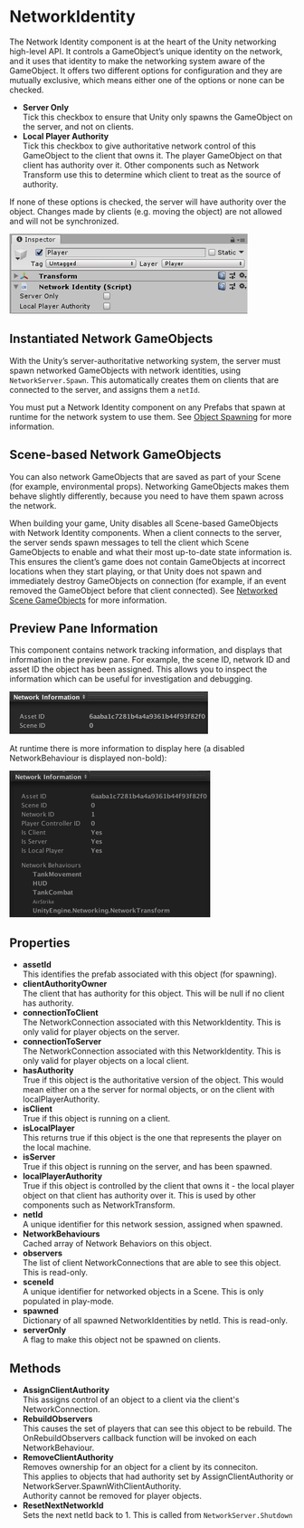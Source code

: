 # NetworkIdentity

The Network Identity component is at the heart of the Unity networking high-level API. It controls a GameObject’s unique identity on the network, and it uses that identity to make the networking system aware of the GameObject. It offers two different options for configuration and they are mutually exclusive, which means either one of the options or none can be checked.

-   **Server Only**  
    Tick this checkbox to ensure that Unity only spawns the GameObject on the server, and not on clients.
-   **Local Player Authority**  
    Tick this checkbox to give authoritative network control of this GameObject to the client that owns it. The player GameObject on that client has authority over it. Other components such as Network Transform use this to determine which client to treat as the source of authority.

If none of these options is checked, the server will have authority over the object. Changes made by clients (e.g. moving the object) are not allowed and will not be synchronized.

![Inspector](NetworkIdentity.jpg)

## Instantiated Network GameObjects

With the Unity’s server-authoritative networking system, the server must spawn networked GameObjects with network identities, using `NetworkServer.Spawn`. This automatically creates them on clients that are connected to the server, and assigns them a `netId`.

You must put a Network Identity component on any Prefabs that spawn at runtime for the network system to use them. See [Object Spawning](../Concepts/GameObjects/SpawnObject) for more information.

## Scene-based Network GameObjects

You can also network GameObjects that are saved as part of your Scene (for example, environmental props). Networking GameObjects makes them behave slightly differently, because you need to have them spawn across the network.

When building your game, Unity disables all Scene-based GameObjects with Network Identity components. When a client connects to the server, the server sends spawn messages to tell the client which Scene GameObjects to enable and what their most up-to-date state information is. This ensures the client’s game does not contain GameObjects at incorrect locations when they start playing, or that Unity does not spawn and immediately destroy GameObjects on connection (for example, if an event removed the GameObject before that client connected). See [Networked Scene GameObjects](../Concepts/GameObjects/SceneObjects) for more information.

## Preview Pane Information

This component contains network tracking information, and displays that information in the preview pane. For example, the scene ID, network ID and asset ID the object has been assigned. This allows you to inspect the information which can be useful for investigation and debugging.

![Preview](NetworkIdentityPreview.png)

At runtime there is more information to display here (a disabled NetworkBehaviour is displayed non-bold):

![Runtime Preview](NetworkIdentityPreviewRuntime.png)

## Properties

-   **assetId**  
    This identifies the prefab associated with this object (for spawning).
-   **clientAuthorityOwner**  
    The client that has authority for this object. This will be null if no client has authority.
-   **connectionToClient**  
    The NetworkConnection associated with this NetworkIdentity. This is only valid for player objects on the server.
-   **connectionToServer**  
    The NetworkConnection associated with this NetworkIdentity. This is only valid for player objects on a local client.
-   **hasAuthority**  
    True if this object is the authoritative version of the object. This would mean either on a the server for normal objects, or on the client with localPlayerAuthority.
-   **isClient**  
    True if this object is running on a client.
-   **isLocalPlayer**  
    This returns true if this object is the one that represents the player on the local machine.
-   **isServer**  
    True if this object is running on the server, and has been spawned.
-   **localPlayerAuthority**  
    True if this object is controlled by the client that owns it - the local player object on that client has authority over it. This is used by other components such as NetworkTransform.
-   **netId**  
    A unique identifier for this network session, assigned when spawned.
-   **NetworkBehaviours**  
    Cached array of Network Behaviors on this object.
-   **observers**  
    The list of client NetworkConnections that are able to see this object. This is read-only.
-   **sceneId**  
    A unique identifier for networked objects in a Scene. This is only populated in play-mode.
-   **spawned**  
    Dictionary of all spawned NetworkIdentities by netId. This is read-only.
-   **serverOnly**  
    A flag to make this object not be spawned on clients.

## Methods

-   **AssignClientAuthority**  
    This assigns control of an object to a client via the client's NetworkConnection.
-   **RebuildObservers**  
    This causes the set of players that can see this object to be rebuild. The OnRebuildObservers callback function will be invoked on each NetworkBehaviour.
-   **RemoveClientAuthority**  
    Removes ownership for an object for a client by its conneciton.  
    This applies to objects that had authority set by AssignClientAuthority or NetworkServer.SpawnWithClientAuthority.  
    Authority cannot be removed for player objects.
-   **ResetNextNetworkId**  
    Sets the next netId back to 1. This is called from `NetworkServer.Shutdown`
